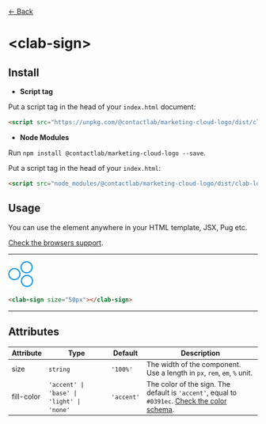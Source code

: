 [← Back](../README.md)

# \<clab-sign>

## Install

- **Script tag**

Put a script tag in the head of your `index.html` document:

```html
<script src="https://unpkg.com/@contactlab/marketing-cloud-logo/dist/clab-logo.js"></script>
```

- **Node Modules**

Run `npm install @contactlab/marketing-cloud-logo --save`.

Put a script tag in the head of your `index.html`:

```html
<script src="node_modules/@contactlab/marketing-cloud-logo/dist/clab-logo.js"></script>
```

## Usage

You can use the element anywhere in your HTML template, JSX, Pug etc.

[Check the browsers support](./browsers-support.md).

---

<img width="50px" src="../resources/svg/clab-sign.svg" />

```html
<clab-sign size="50px"></clab-sign>
```

---

## Attributes

<table>
  <thead>
    <tr>
      <th>Attribute</th>
      <th>Type</th>
      <th>Default</th>
      <th>Description</th>
    </tr>
  <tbody>
    <tr>
      <td>size</td>
      <td><code>string</code></td>
      <td><code>'100%'</code></td>
      <td>The width of the component. Use a length in <code>px</code>, <code>rem</code>, <code>em</code>, <code>%</code> unit.</td>
    </tr>
    <tr>
      <td>fill-color</td>
      <td><code>'accent' | 'base' | 'light' | 'none'</code></td>
      <td><code>'accent'</code></td>
      <td>The color of the sign. The default is <code>'accent'</code>, equal to <code>#0391ec</code>. <a href="./color-schema.md" title="Color schema">Check the color schema</a>.</td>
    </tr>
  </tbody>
</table>
